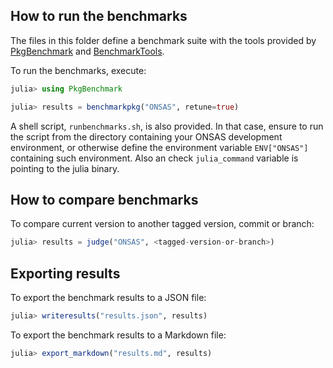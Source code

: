 ## How to run the benchmarks

The files in this folder define a benchmark suite with the tools provided by
[PkgBenchmark](https://github.com/JuliaCI/PkgBenchmark.jl) and
[BenchmarkTools](https://github.com/JuliaCI/BenchmarkTools.jl).

To run the benchmarks, execute:

```julia
julia> using PkgBenchmark

julia> results = benchmarkpkg("ONSAS", retune=true)
```

A shell script, `runbenchmarks.sh`, is also provided. In that case, ensure to run
the script from the directory containing your ONSAS development environment, or otherwise define the environment variable `ENV["ONSAS"]` containing such environment. Also an check `julia_command` variable is pointing to the julia binary.

## How to compare benchmarks

To compare current version to another tagged version, commit or branch:

```julia
julia> results = judge("ONSAS", <tagged-version-or-branch>)
```

## Exporting results

To export the benchmark results to a JSON file:

```julia
julia> writeresults("results.json", results)
```

To export the benchmark results to a Markdown file:

```julia
julia> export_markdown("results.md", results)
```
